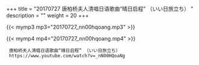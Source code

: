 +++
title = "20170727  唐柏桥夫人清唱日语歌曲“晴日启程” （いい日旅立ち） "
description = ""
weight = 20
+++

{{< mymp3 mp3="20170727_nn00hqoang.mp3" >}}

{{< mymp4 mp4="20170727_nn00hqoang.mp4" >}}

     唐柏桥夫人清唱日语歌曲“晴日启程” （いい日旅立ち） 
     https://www.youtube.com/watch?v=_nN00HQoaNg 
     
